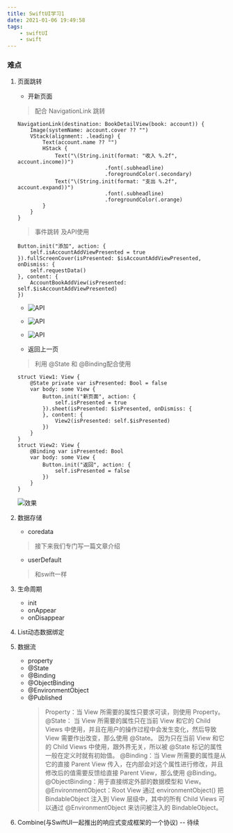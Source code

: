 ```yaml
---
title: SwiftUI学习1
date: 2021-01-06 19:49:58
tags: 
    - swiftUI
    - swift
---
```

### 难点
1. 页面跳转
   - 开新页面 
    >配合 NavigationLink 跳转
    ```
    NavigationLink(destination: BookDetailView(book: account)) {
        Image(systemName: account.cover ?? "")
        VStack(alignment: .leading) {
            Text(account.name ?? "")
            HStack {
                Text("\(String.init(format: "收入 %.2f", account.income))")
                                .font(.subheadline)
                                .foregroundColor(.secondary)
                Text("\(String.init(format: "支出 %.2f", account.expand))")
                                .font(.subheadline)
                                .foregroundColor(.orange)
            }
        }
    }
    ```
    > 事件跳转 及API使用 
    ```
    Button.init("添加", action: {
        self.isAccountAddViewPresented = true
    }).fullScreenCover(isPresented: $isAccountAddViewPresented, onDismiss: {
        self.requestData()
    }, content: {
        AccountBookAddView(isPresented: self.$isAccountAddViewPresented)
    })
    ```
   - ![API](1.1_API.png)
   - ![API](1.1_02_API.png)
   - ![API](1.1_03_API.png)
  
   - 返回上一页
    > 利用 @State 和 @Binding配合使用
    ```
    struct View1: View {
        @State private var isPresented: Bool = false
        var body: some View {
            Button.init("新页面", action: {
                self.isPresented = true
            }).sheet(isPresented: $isPresented, onDismiss: {
            }, content: {
                View2(isPresented: self.$isPresented)
            })
        }
    }
    struct View2: View {
        @Binding var isPresented: Bool
        var body: some View {
            Button.init("返回", action: {
                self.isPresented = false
            })
        }
    }
    ```
    ![效果](1.1.1_01.gif)

2. 数据存储
   - coredata
    > 接下来我们专门写一篇文章介绍
   - userDefault
    > 和swift一样
3. 生命周期
   - init
   - onAppear
   - onDisappear
4. List动态数据绑定
5. 数据流
   - property
   - @State
   - @Binding
   - @ObjectBinding
   - @EnvironmentObject
   - @Published
        > Property：当 View 所需要的属性只要求可读，则使用 Property。
@State： 当 View 所需要的属性只在当前 View 和它的 Child Views 中使用，并且在用户的操作过程中会发生变化，然后导致 View 需要作出改变，那么使用 @State。 因为只在当前 View 和它的 Child Views 中使用，跟外界无关，所以被 @State 标记的属性一般在定义时就有初始值。
@Binding：当 View 所需要的属性是从它的直接 Parent View 传入，在内部会对这个属性进行修改，并且修改后的值需要反馈给直接 Parent View，那么使用 @Binding。
@ObjectBinding：用于直接绑定外部的数据模型和 View。
@EnvironmentObject：Root View 通过 environmentObject() 把 BindableObject 注入到 View 层级中，其中的所有 Child Views 可以通过 @EnvironmentObject 来访问被注入的 BindableObject。


1. Combine(与SwiftUI一起推出的响应式变成框架的一个协议) 
   -- 待续

